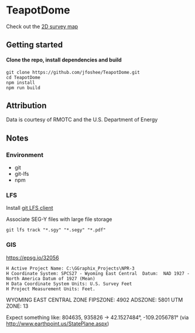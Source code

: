 # TeapotDome

Check out the [2D survey map](./2DNavigationLinesA-E.geojson)

## Getting started

#### Clone the repo, install dependencies and build
    
    git clone https://github.com/jfoshee/TeapotDome.git
    cd TeapotDome
    npm install
    npm run build

## Attribution

Data is courtesy of RMOTC and the U.S. Department of Energy

## Notes

### Environment

- git
- git-lfs
- npm




### LFS

Install [git LFS client](https://git-lfs.github.com)

Associate SEG-Y files with large file storage

`git lfs track "*.sgy" "*.segy" "*.pdf"`


### GIS

<https://epsg.io/32056>

    H Active Project Name: C:\GGraphix_Projects\NPR-3
    H Coordinate System: SPCS27 - Wyoming East Central  Datum:  NAD 1927 -  North America Datum of 1927 (Mean)
    H Data Coordinate System Units: U.S. Survey Feet
    H Project Measurement Units: Feet.

WYOMING EAST CENTRAL ZONE FIPSZONE: 4902 ADSZONE: 5801 UTM ZONE: 13

Expect something like: 
804635, 935826 -> 42.1527484°, -109.2056781°
(via http://www.earthpoint.us/StatePlane.aspx)
